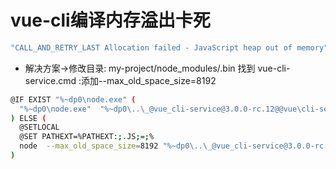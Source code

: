# vue-cli编译内存溢出卡死
```bash
"CALL_AND_RETRY_LAST Allocation failed - JavaScript heap out of memory"
```
* 解决方案->修改目录: my-project/node_modules/.bin  找到 vue-cli-service.cmd :添加--max_old_space_size=8192
```bash
@IF EXIST "%~dp0\node.exe" (
  "%~dp0\node.exe"  "%~dp0\..\_@vue_cli-service@3.0.0-rc.12@@vue\cli-service\bin\vue-cli-service.js" %*
) ELSE (
  @SETLOCAL
  @SET PATHEXT=%PATHEXT:;.JS;=;%
  node  --max_old_space_size=8192 "%~dp0\..\_@vue_cli-service@3.0.0-rc.12@@vue\cli-service\bin\vue-cli-service.js" %*
)
```
